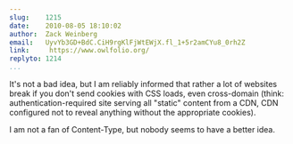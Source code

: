 ```yaml
---
slug:    1215
date:    2010-08-05 18:10:02
author:  Zack Weinberg
email:   UyvYb3GD+BdC.CiH9rgKlFjWtEWjX.fl_1+5r2amCYu8_0rh2Z
link:     https://www.owlfolio.org/
replyto: 1214
...
```


It's not a bad idea, but I am reliably informed that rather a lot of
websites break if you don't send cookies with CSS loads, even
cross-domain (think: authentication-required site serving all "static"
content from a CDN, CDN configured not to reveal anything without the
appropriate cookies).

I am not a fan of Content-Type, but nobody seems to have a better
idea.
